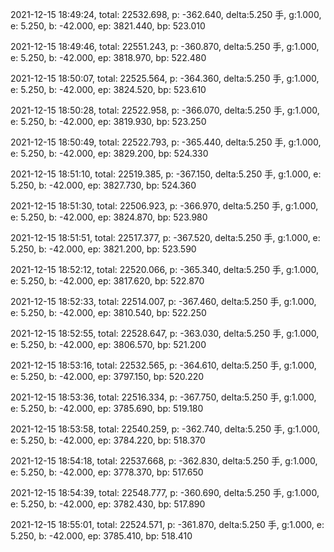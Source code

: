 2021-12-15 18:49:24, total: 22532.698, p: -362.640, delta:5.250 手, g:1.000, e: 5.250, b: -42.000, ep: 3821.440, bp: 523.010

2021-12-15 18:49:46, total: 22551.243, p: -360.870, delta:5.250 手, g:1.000, e: 5.250, b: -42.000, ep: 3818.970, bp: 522.480

2021-12-15 18:50:07, total: 22525.564, p: -364.360, delta:5.250 手, g:1.000, e: 5.250, b: -42.000, ep: 3824.520, bp: 523.610

2021-12-15 18:50:28, total: 22522.958, p: -366.070, delta:5.250 手, g:1.000, e: 5.250, b: -42.000, ep: 3819.930, bp: 523.250

2021-12-15 18:50:49, total: 22522.793, p: -365.440, delta:5.250 手, g:1.000, e: 5.250, b: -42.000, ep: 3829.200, bp: 524.330

2021-12-15 18:51:10, total: 22519.385, p: -367.150, delta:5.250 手, g:1.000, e: 5.250, b: -42.000, ep: 3827.730, bp: 524.360

2021-12-15 18:51:30, total: 22506.923, p: -366.970, delta:5.250 手, g:1.000, e: 5.250, b: -42.000, ep: 3824.870, bp: 523.980

2021-12-15 18:51:51, total: 22517.377, p: -367.520, delta:5.250 手, g:1.000, e: 5.250, b: -42.000, ep: 3821.200, bp: 523.590

2021-12-15 18:52:12, total: 22520.066, p: -365.340, delta:5.250 手, g:1.000, e: 5.250, b: -42.000, ep: 3817.620, bp: 522.870

2021-12-15 18:52:33, total: 22514.007, p: -367.460, delta:5.250 手, g:1.000, e: 5.250, b: -42.000, ep: 3810.540, bp: 522.250

2021-12-15 18:52:55, total: 22528.647, p: -363.030, delta:5.250 手, g:1.000, e: 5.250, b: -42.000, ep: 3806.570, bp: 521.200

2021-12-15 18:53:16, total: 22532.565, p: -364.610, delta:5.250 手, g:1.000, e: 5.250, b: -42.000, ep: 3797.150, bp: 520.220

2021-12-15 18:53:36, total: 22516.334, p: -367.750, delta:5.250 手, g:1.000, e: 5.250, b: -42.000, ep: 3785.690, bp: 519.180

2021-12-15 18:53:58, total: 22540.259, p: -362.740, delta:5.250 手, g:1.000, e: 5.250, b: -42.000, ep: 3784.220, bp: 518.370

2021-12-15 18:54:18, total: 22537.668, p: -362.830, delta:5.250 手, g:1.000, e: 5.250, b: -42.000, ep: 3778.370, bp: 517.650

2021-12-15 18:54:39, total: 22548.777, p: -360.690, delta:5.250 手, g:1.000, e: 5.250, b: -42.000, ep: 3782.430, bp: 517.890

2021-12-15 18:55:01, total: 22524.571, p: -361.870, delta:5.250 手, g:1.000, e: 5.250, b: -42.000, ep: 3785.410, bp: 518.410